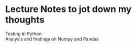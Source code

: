 # Lecture Notes to jot down my thoughts

Testing in Python  
Analysis and findings on Numpy and Pandas
